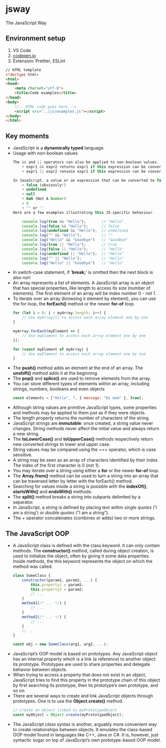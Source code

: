 # jsway
The JavaScript Way

## Environment setup
1. VS Code
2. [codepen.io](https://codepen.io/)
3. Extension: Prettier, ESLint

```html
// HTML template
<!doctype html>
<html>
<head>
    <meta charset="utf-8">
    <title>Code examples</title>
</head>
<body>
    <!-- HTML code goes here -->
    <script src="../js/examples.js"></script>
</body>
</html>
```

## Key moments
+ JavaScript is a **dynamically typed** language.
+ Usage with non-boolean values
    ```js
    The && and || operators can also be applied to non-boolean values. In these cases, they may not return a boolean value.
        + expr1 && expr2 returns expr1 if this expression can be converted to false. Otherwise, it returns expr2.
        + expr1 || expr2 renvoie expr1 if this expression can be converted to true. Otherwise, it returns expr2.
    
    In JavaScript, a value or an expression that can be converted to false is said to be falsy. If, on the contrary, it can be converted to true, it is so-called truthy. All values are considered truthy except for the following falsy ones:
        + false (obviously!)
        + undefined
        + null
        + NaN (Not A Number)
        + 0
        + "" or ''
    Here are a few examples illustrating this JS-specific behaviour.
    
        console.log(true && "Hello");       // "Hello"
        console.log(false && "Hello");      // false
        console.log(undefined && "Hello");  // undefined
        console.log("" && "Hello");         // ""
        console.log("Hello" && "Goodbye")   // "Goodbye"
        console.log(true || "Hello");       // true
        console.log(false || "Hello");      // "Hello"
        console.log(undefined || "Hello");  // "Hello"
        console.log("" || "Hello");         // "Hello"
        console.log("Hello" || "Goodbye")   // "Hello"
    ```
+ In switch-case statement, if '**break;**' is omitted then the next block is also run!
+ An array represents a list of elements. A JavaScript array is an object that has special properties, like length to access its size (number of elements). The first element of an array will be index number 0 - not 1.
+ To iterate over an array (browsing it element by element), you can use the for loop, the **forEach()** method or the newer **for-of** loop.
    ```js
    for (let i = 0; i < myArray.length; i++) {
        // Use myArray[i] to access each array element one by one
    }

    myArray.forEach(myElement => {
        // Use myElement to access each array element one by one
    });

    for (const myElement of myArray) {
        // Use myElement to access each array element one by one
    }
    ```
+ The **push()** method adds an element at the end of an array. The **unshift()** method adds it at the beginning.
+ The **pop()** and **splice()** are used to remove elements from the array.
+ You can store different types of elements within an array, including strings, numbers, booleans and even objects
    ```js
    const elements = ["Hello", 7, { message: "Hi mom" }, true];
    ```
+ Although string values are primitive JavaScript types, some properties and methods may be applied to them just as if they were objects.
+ The length property returns the number of characters of the string.
+ JavaScript strings are **immutable**: once created, a string value never changes. String methods never affect the initial value and always return a new string.
+ The **toLowerCase()** and **toUpperCase()** methods respectively return new converted strings to lower and upper case.
+ String values may be compared using the === operator, which is case sensitive.
+ A string may be seen as an array of characters identified by their index. The index of the first character is 0 (not 1).
+ You may iterate over a string using either a **for** or the newer **for-of** loop.
+ The **Array.from()** method can be used to turn a string into an array that can be traversed letter by letter with the forEach() method.
+ Searching for values inside a string is possible with the **indexOf()**, **startsWith()** and **endsWith()** methods.
+ The **split()** method breaks a string into subparts delimited by a separator.
+ In JavaScript, a string is defined by placing text within *single quotes* ('I am a string') or *double quotes* ("I am a string").
+ The + operator concatenates (combines or adds) two or more strings.

## The JavaScript OOP
+ A JavaScript class is defined with the class keyword. It can only contain methods. The **constructor()** method, called during object creation, is used to initialize the object, often by giving it some data properties. Inside methods, the this keyword represents the object on which the method was called.
    ```js
    class SomeClass {
        constructor(param1, param2, ...) {
            this.property1 = param1;
            this.property2 = param2;
            // ...
        }
        method1(/* ... */) {
            // ...
        }
        method2(/* ... */) {
            // ...
        }
        // ...
    }

    const obj = new SomeClass(arg1, arg2, ...);
    ```
+ JavaScript’s OOP model is based on prototypes. Any JavaScript object has an internal property which is a link (a reference) to another object: its prototype. Prototypes are used to share properties and delegate behavior between objects.
+ When trying to access a property that does not exist in an object, JavaScript tries to find this property in the prototype chain of this object by first searching its prototype, then its prototype’s own prototype, and so on.
+ There are several ways to create and link JavaScript objects through prototypes. One is to use the **Object.create()** method.
    ```js
    // Create an object linked to myPrototypeObject
    const myObject = Object.create(myPrototypeObject);
    ```
+ The JavaScript *class* syntax is another, arguably more convenient way to create relationships between objects. It emulates the class-based OOP model found in languages like C++, Java or C#. It is, however, just syntactic sugar on top of JavaScript’s own prototype-based OOP model.